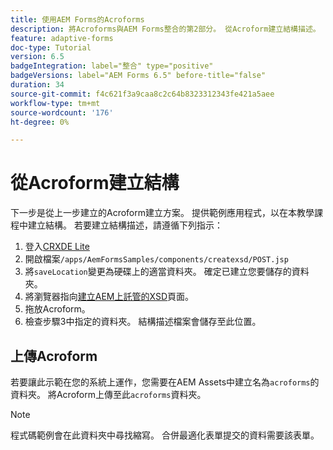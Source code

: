 ```yaml
---
title: 使用AEM Forms的Acroforms
description: 將Acroforms與AEM Forms整合的第2部分。 從Acroform建立結構描述。
feature: adaptive-forms
doc-type: Tutorial
version: 6.5
badgeIntegration: label="整合" type="positive"
badgeVersions: label="AEM Forms 6.5" before-title="false"
duration: 34
source-git-commit: f4c621f3a9caa8c2c64b8323312343fe421a5aee
workflow-type: tm+mt
source-wordcount: '176'
ht-degree: 0%

---
```



# 從Acroform建立結構

下一步是從上一步建立的Acroform建立方案。 提供範例應用程式，以在本教學課程中建立結構。 若要建立結構描述，請遵循下列指示：

1. 登入[CRXDE Lite](http://localhost:4502/crx/de)
2. 開啟檔案`/apps/AemFormsSamples/components/createxsd/POST.jsp`
3. 將`saveLocation`變更為硬碟上的適當資料夾。 確定已建立您要儲存的資料夾。
4. 將瀏覽器指向[建立AEM上託管的XSD](http://localhost:4502/content/DocumentServices/CreateXsd.html)頁面。
5. 拖放Acroform。
6. 檢查步驟3中指定的資料夾。 結構描述檔案會儲存至此位置。

## 上傳Acroform

若要讓此示範在您的系統上運作，您需要在AEM Assets中建立名為`acroforms`的資料夾。 將Acroform上傳至此`acroforms`資料夾。

>[!NOTE]
>
>程式碼範例會在此資料夾中尋找縮寫。 合併最適化表單提交的資料需要該表單。
